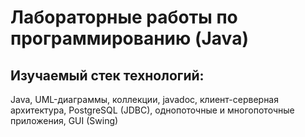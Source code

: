 # Лабораторные работы по программированию (Java)

## Изучаемый стек технологий:

Java, UML-диаграммы, коллекции, javadoc, клиент-серверная архитектура, PostgreSQL (JDBC), однопоточные и многопоточные приложения, GUI (Swing) 
